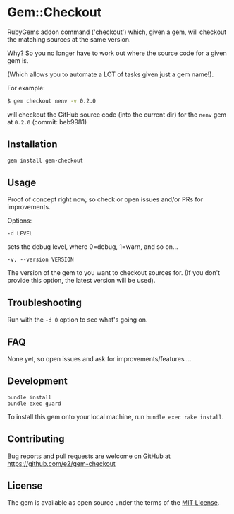 # Gem::Checkout

RubyGems addon command ('checkout') which, given a gem, will checkout the matching sources at the same version.

Why? So you no longer have to work out where the source code for a given gem is.

(Which allows you to automate a LOT of tasks given just a gem name!).

For example:

```bash
$ gem checkout nenv -v 0.2.0
```

will checkout the GitHub source code (into the current dir) for the `nenv` gem at `0.2.0` (commit: beb9981)


## Installation

```sh
gem install gem-checkout
```

## Usage

Proof of concept right now, so check or open issues and/or PRs for improvements.

Options:

```
-d LEVEL
```
sets the debug level, where 0=debug, 1=warn, and so on...

```
-v, --version VERSION
```

The version of the gem to you want to checkout sources for.
(If you don't provide this option, the latest version will be used).

## Troubleshooting

Run with the `-d 0` option to see what's going on.

## FAQ

None yet, so open issues and ask for improvements/features ...


## Development

```
bundle install
bundle exec guard
```

To install this gem onto your local machine, run `bundle exec rake install`.

## Contributing

Bug reports and pull requests are welcome on GitHub at https://github.com/e2/gem-checkout

## License

The gem is available as open source under the terms of the [MIT License](http://opensource.org/licenses/MIT).
